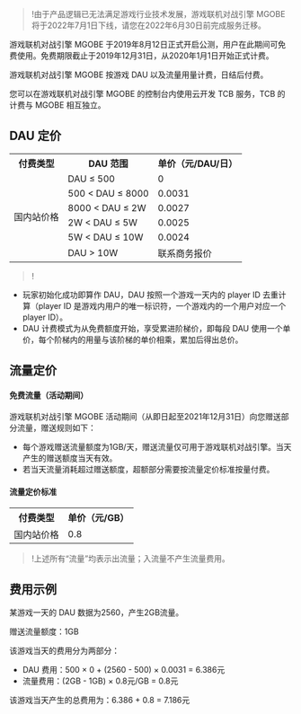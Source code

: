 >!由于产品逻辑已无法满足游戏行业技术发展，游戏联机对战引擎 MGOBE 将于2022年7月1日下线，请您在2022年6月30日前完成服务迁移。


游戏联机对战引擎 MGOBE 于2019年8月12日正式开启公测，用户在此期间可免费使用。免费期限截止于2019年12月31日，从2020年1月1日开始正式计费。

游戏联机对战引擎 MGOBE 按游戏 DAU 以及流量用量计费，日结后付费。

您可以在游戏联机对战引擎 MGOBE 的控制台内使用云开发 TCB 服务，TCB 的计费与 MGOBE 相互独立。


## DAU 定价


<table>
   <tr>
      <th >付费类型</th>
      <th >DAU 范围</th>
      <th>单价（元/DAU/日）</th>
   </tr>
   <tr>
      <td rowspan="7">国内站价格</td>
   </tr>
   <tr>
      <td >DAU ≤ 500</td>
      <td>0</td>
   </tr>
   <tr>
      <td>500 < DAU ≤ 8000</td>
      <td>0.0031</td>
   </tr>
   <tr>
      <td>8000 < DAU ≤ 2W</td>
      <td>0.0027</td>
   </tr>
   <tr>
      <td>2W < DAU ≤ 5W</td>
      <td>0.0025</td>
   </tr>
   <tr>
      <td>5W < DAU ≤ 10W</td>
      <td>0.0024</td>
   </tr>
   <tr>
      <td>DAU > 10W </td>
      <td>联系商务报价</td>
   </tr>
</table>


>!
- 玩家初始化成功即算作 DAU，DAU 按照一个游戏一天内的 player ID 去重计算（player ID 是游戏内用户的唯一标识符，一个游戏内的一个用户对应一个 player ID）。
- DAU 计费模式为从免费额度开始，享受累进阶梯价，即每段 DAU 使用一个单价，每个阶梯内的用量与该阶梯的单价相乘，累加后得出总价。



## 流量定价

#### 免费流量（活动期间）
游戏联机对战引擎 MGOBE 活动期间（从即日起至2021年12月31日）向您赠送部分流量，赠送规则如下：
- 每个游戏赠送流量额度为1GB/天，赠送流量仅可用于游戏联机对战引擎。当天产生的赠送额度当天有效。
- 若当天流量消耗超过赠送额度，超额部分需要按流量定价标准按量付费。


#### 流量定价标准

<table>
   <tr>
      <th >付费类型</th>
      <th >单价（元/GB）</th>
   </tr>
   <tr>
      <td>国内站价格</td>
      <td>0.8</td>
   </tr>
</table>


>!上述所有“流量”均表示出流量；入流量不产生流量费用。

## 费用示例

某游戏一天的 DAU 数据为2560，产生2GB流量。

赠送流量额度：1GB

该游戏当天的费用分为两部分：
- DAU 费用：500 × 0 + (2560 - 500) × 0.0031 = 6.386元
- 流量费用：(2GB - 1GB) × 0.8元/GB = 0.8元

该游戏当天产生的总费用为：6.386 + 0.8 = 7.186元


